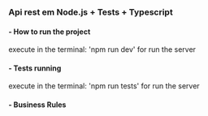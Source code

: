 
### Api rest em Node.js + Tests + Typescript

#### - How to run the project

execute in the terminal: 'npm run dev' for run the server

#### - Tests running

execute in the terminal: 'npm run tests' for run the server

#### - Business Rules